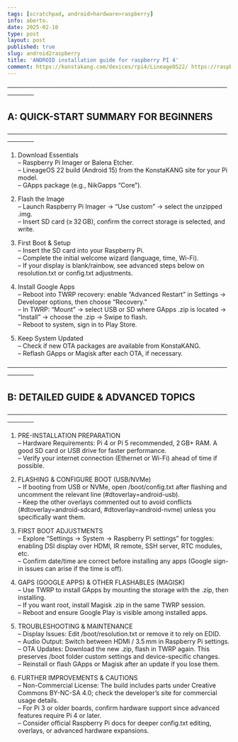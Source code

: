 ```yaml
---
tags: [scratchpad, android>hardware>raspberry]
info: aberto.
date: 2025-02-10
type: post
layout: post
published: true
slug: android2raspberry
title: 'ANDROID installation guide for raspberry PI 4'
comment: https://konstakang.com/devices/rpi4/LineageOS22/ https://raspberrytips.com/android-raspberry-pi-4/
---
```

────────────────────────────────────────────────────────
## A: QUICK-START SUMMARY FOR BEGINNERS
────────────────────────────────────────────────────────
1. Download Essentials  
   – Raspberry Pi Imager or Balena Etcher.  
   – LineageOS 22 build (Android 15) from the KonstaKANG site for your Pi model.  
   – GApps package (e.g., NikGapps “Core”).  

2. Flash the Image  
   – Launch Raspberry Pi Imager → “Use custom” → select the unzipped .img.  
   – Insert SD card (≥ 32 GB), confirm the correct storage is selected, and write.

3. First Boot & Setup  
   – Insert the SD card into your Raspberry Pi.  
   – Complete the initial welcome wizard (language, time, Wi-Fi).  
   – If your display is blank/rainbow, see advanced steps below on resolution.txt or config.txt adjustments.

4. Install Google Apps  
   – Reboot into TWRP recovery: enable “Advanced Restart” in Settings → Developer options, then choose “Recovery.”  
   – In TWRP: “Mount” → select USB or SD where GApps .zip is located → “Install” → choose the .zip → Swipe to flash.  
   – Reboot to system, sign in to Play Store.

5. Keep System Updated  
   – Check if new OTA packages are available from KonstaKANG.  
   – Reflash GApps or Magisk after each OTA, if necessary.

────────────────────────────────────────────────────────
## B: DETAILED GUIDE & ADVANCED TOPICS
────────────────────────────────────────────────────────
1. PRE-INSTALLATION PREPARATION  
   – Hardware Requirements: Pi 4 or Pi 5 recommended, 2 GB+ RAM. A good SD card or USB drive for faster performance.  
   – Verify your internet connection (Ethernet or Wi-Fi) ahead of time if possible.  

2. FLASHING & CONFIGURE BOOT (USB/NVMe)  
   – If booting from USB or NVMe, open /boot/config.txt after flashing and uncomment the relevant line (#dtoverlay=android-usb).  
   – Keep the other overlays commented out to avoid conflicts (#dtoverlay=android-sdcard, #dtoverlay=android-nvme) unless you specifically want them.

3. FIRST BOOT ADJUSTMENTS  
   – Explore “Settings → System → Raspberry Pi settings” for toggles: enabling DSI display over HDMI, IR remote, SSH server, RTC modules, etc.  
   – Confirm date/time are correct before installing any apps (Google sign-in issues can arise if the time is off).

4. GAPS (GOOGLE APPS) & OTHER FLASHABLES (MAGISK)  
   – Use TWRP to install GApps by mounting the storage with the .zip, then installing.  
   – If you want root, install Magisk .zip in the same TWRP session.  
   – Reboot and ensure Google Play is visible among installed apps.

5. TROUBLESHOOTING & MAINTENANCE  
   – Display Issues: Edit /boot/resolution.txt or remove it to rely on EDID.  
   – Audio Output: Switch between HDMI / 3.5 mm in Raspberry Pi settings.  
   – OTA Updates: Download the new .zip, flash in TWRP again. This preserves /boot folder custom settings and device-specific changes.  
   – Reinstall or flash GApps or Magisk after an update if you lose them.

6. FURTHER IMPROVEMENTS & CAUTIONS  
   – Non-Commercial License: The build includes parts under Creative Commons BY-NC-SA 4.0; check the developer’s site for commercial usage details.  
   – For Pi 3 or older boards, confirm hardware support since advanced features require Pi 4 or later.  
   – Consider official Raspberry Pi docs for deeper config.txt editing, overlays, or advanced hardware expansions.
